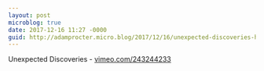 ```yaml
---
layout: post
microblog: true
date: 2017-12-16 11:27 -0000
guid: http://adamprocter.micro.blog/2017/12/16/unexpected-discoveries-httpsvimeocom.html
---
```

Unexpected Discoveries - [vimeo.com/243244233](https://vimeo.com/243244233)
